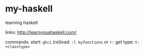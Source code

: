 # my-haskell
learning haskell

links:
  http://learnyouahaskell.com/

commands:
  start: `ghci`
  (re)load: `:l myfunctions` or `r:`
  get type: `t: <classtype>` 


